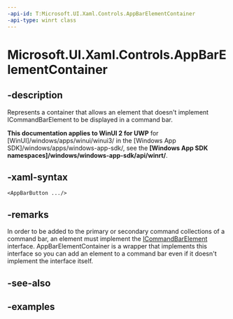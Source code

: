 ```yaml
---
-api-id: T:Microsoft.UI.Xaml.Controls.AppBarElementContainer
-api-type: winrt class
---
```


<!-- Class syntax.
public class AppBarElementContainer : ContentControl, ContentControl, ICommandBarElement, ICommandBarElement2
-->

# Microsoft.UI.Xaml.Controls.AppBarElementContainer

## -description

Represents a container that allows an element that doesn't implement ICommandBarElement to be displayed in a command bar.

**This documentation applies to WinUI 2 for UWP** for [WinUI]/windows/apps/winui/winui3/ in the [Windows App SDK]/windows/apps/windows-app-sdk/, see the **[Windows App SDK namespaces]/windows/windows-app-sdk/api/winrt/**.

## -xaml-syntax

```xaml
<AppBarButton .../>
```

## -remarks

In order to be added to the primary or secondary command collections of a command bar, an element must implement the [ICommandBarElement](icommandbarelement.md) interface. AppBarElementContainer is a wrapper that implements this interface so you can add an element to a command bar even if it doesn't implement the interface itself.

## -see-also

## -examples

